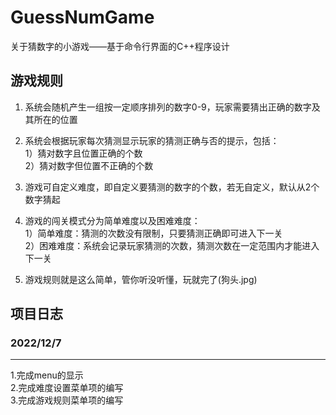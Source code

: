 # GuessNumGame
关于猜数字的小游戏——基于命令行界面的C++程序设计

## 游戏规则
1. 系统会随机产生一组按一定顺序排列的数字0-9，玩家需要猜出正确的数字及其所在的位置
2. 系统会根据玩家每次猜测显示玩家的猜测正确与否的提示，包括：</br>
       1）猜对数字且位置正确的个数</br>
       2）猜对数字但位置不正确的个数</br>
3. 游戏可自定义难度，即自定义要猜测的数字的个数，若无自定义，默认从2个数字猜起
4. 游戏的闯关模式分为简单难度以及困难难度：</br>
       1）简单难度：猜测的次数没有限制，只要猜测正确即可进入下一关</br>
       2）困难难度：系统会记录玩家猜测的次数，猜测次数在一定范围内才能进入下一关</br>

5. 游戏规则就是这么简单，管你听没听懂，玩就完了(狗头.jpg)

## 项目日志
### 2022/12/7

-----

1.完成menu的显示</br>
2.完成难度设置菜单项的编写</br>
3.完成游戏规则菜单项的编写</br>
